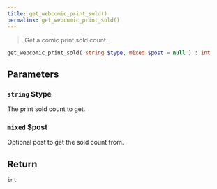 ```yaml
---
title: get_webcomic_print_sold()
permalink: get_webcomic_print_sold()
---
```


> Get a comic print sold count.

```php
get_webcomic_print_sold( string $type, mixed $post = null ) : int
```

## Parameters

### `string` $type
The print sold count to get.

### `mixed` $post
Optional post to get the sold count from.

## Return

`int`
